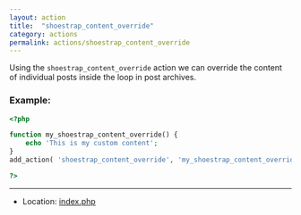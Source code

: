 ```yaml
---
layout: action
title:  "shoestrap_content_override"
category: actions
permalink: actions/shoestrap_content_override
---
```


Using the `shoestrap_content_override` action we can override the content of individual posts inside the loop in post archives.

### Example:

```php
<?php

function my_shoestrap_content_override() {
	echo 'This is my custom content';
}
add_action( 'shoestrap_content_override', 'my_shoestrap_content_override' );

?>
```

<hr>

* Location: [index.php](https://github.com/shoestrap/shoestrap/blob/master/index.php)